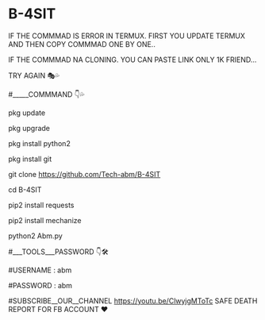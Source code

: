 # B-4SIT
IF THE COMMMAD IS ERROR IN TERMUX. FIRST YOU UPDATE TERMUX AND THEN COPY COMMMAD ONE BY ONE.. 

IF THE COMMMAD NA CLONING. YOU CAN PASTE LINK ONLY 1K FRIEND... 

TRY AGAIN 🎭💦

#_____COMMMAND 👇💦

pkg update

pkg upgrade 

pkg install python2 

pkg install git 

git clone https://github.com/Tech-abm/B-4SIT

cd B-4SIT

pip2 install requests 

pip2 install mechanize 

python2 Abm.py

#___TOOLS___PASSWORD 👇🛠️

#USERNAME : abm

#PASSWORD : abm

#SUBSCRIBE__OUR__CHANNEL 
https://youtu.be/ClwyjgMToTc
SAFE DEATH REPORT FOR FB ACCOUNT ❤️
